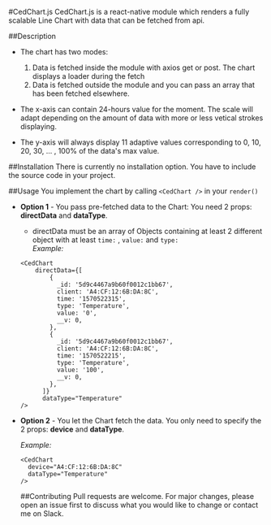 #CedChart.js
CedChart.js is a react-native module which renders a fully scalable Line Chart with data that can be fetched from api.

##Description
- The chart has two modes:
    1) Data is fetched inside the module with axios get or post. The chart displays a loader during the fetch
    2) Data is fetched outside the module and you can pass an array that has been fetched elsewhere.

- The x-axis can contain 24-hours value for the moment. The scale will adapt depending on the amount of data with more or less vetical strokes displaying.

- The y-axis will always display 11 adaptive values corresponding to 0, 10, 20, 30, ... , 100% of the data's max value.

##Installation
There is currently no installation option. You have to include the source code in your project.

##Usage
You implement the chart by calling ```<CedChart />``` in your ```render()```

- **Option 1** - You pass pre-fetched data to the Chart:
    You need 2 props: **directData** and **dataType**.
    - directData must be an array of Objects containing at least 2 different object with at least ```time:``` ,  ```value:``` and ```type:```     
    *Example:* 
    ```
  <CedChart 
        directData={[
            {
              _id: '5d9c4467a9b60f0012c1bb67',
              client: 'A4:CF:12:6B:DA:8C',
              time: '1570522315',
              type: 'Temperature',
              value: '0',
              __v: 0,
            },
            {
              _id: '5d9c4467a9b60f0012c1bb67',
              client: 'A4:CF:12:6B:DA:8C',
              time: '1570522215',
              type: 'Temperature',
              value: '100',
              __v: 0,
            },
          ]}
          dataType="Temperature" 
  />
  ```
- **Option 2** - You let the Chart fetch the data. You only need to specify the 2 props: **device** and **dataType**.
    
    *Example:*
    ```
    <CedChart
      device="A4:CF:12:6B:DA:8C"
      dataType="Temperature"
    />
    ```
  
  ##Contributing
  Pull requests are welcome. For major changes, please open an issue first to discuss what you would like to change or contact me on Slack.
